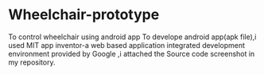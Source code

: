 # Wheelchair-prototype
To control wheelchair using android app
To develope android app(apk file),i used MIT app inventor-a web based application integrated development environment provided by Google ,i attached the Source code screenshot in my repository.
